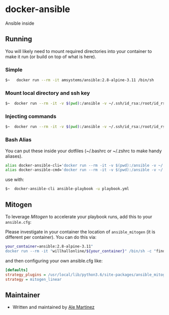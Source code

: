 # docker-ansible
Ansible inside

## Running

You will likely need to mount required directories into your container to make it run (or build on top of what is here).

### Simple

```bash
$~   docker run --rm -it amsystems/ansible:2.8-alpine-3.11 /bin/sh
```

### Mount local directory and ssh key

```bash
$~  docker run --rm -it -v $(pwd):/ansible -v ~/.ssh/id_rsa:/root/id_rsa amsystems/ansible:2.8-alpine-3.11 /bin/sh
```

### Injecting commands

```bash
$~  docker run --rm -it -v $(pwd):/ansible -v ~/.ssh/id_rsa:/root/id_rsa amsystems/ansible:2.8-alpine-3.11 ansible-playbook playbook.yml
```

### Bash Alias

You can put these inside your dotfiles (~/.bashrc or ~/.zshrc to make handy aliases).

```bash
alias docker-ansible-cli='docker run --rm -it -v $(pwd):/ansible -v ~/.ssh/id_rsa:/root/.ssh/id_rsa --workdir=/ansible amsystems/ansible:2.8-alpine-3.11 /bin/sh'
alias docker-ansible-cmd='docker run --rm -it -v $(pwd):/ansible -v ~/.ssh/id_rsa:/root/.ssh/id_rsa --workdir=/ansible amsystems/ansible:2.8-alpine-3.11 '
```

use with:

```bash
$~  docker-ansible-cli ansible-playbook -u playbook.yml
```

## Mitogen
To leverage *Mitogen* to accelerate your playbook runs, add this to your ```ansible.cfg```:

Please investigate in your container the location of `ansible_mitogen` (it is different per container). You can do this via:

```bash
your_container=ansible:2.8-alpine-3.11"
docker run --rm -it "willhallonline/${your_container}" /bin/sh -c "find / -type d | grep "ansible_mitogen/plugins" | sort | head -n 1"
```

and then configuring your own ansible.cfg like:

```ini
[defaults]
strategy_plugins = /usr/local/lib/python3.6/site-packages/ansible_mitogen/plugins/
strategy = mitogen_linear
```

## Maintainer

* Written and maintained by [Ale Martinez](https://www.amsystems.com.ar)
